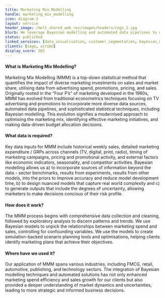 ```yaml
---
title: Marketing Mix Modelling
handle: marketing_mix_modelling
icon: diagram-3
layout: service
header_image: /melt_shared_web_res/images/headers/cogs_2.jpg
blurb: We leverage Bayesian modelling and automated data pipelines to quantify the impact of digital and traditional marketing efforts across various channels on sales and market share, optimising marketing investments for robust future strategies.
status: published
linked_services: [data_visualisation, customer_segmentation, bayesian_modelling]
clients: [sage, scribd]
display_score: S02
---
```


#### What is Marketing Mix Modelling?

Marketing Mix Modelling (MMM) is a top-down statistical method that quantifies the impact of diverse marketing investments on sales and market share, utilising data from advertising spend, promotions, pricing, and sales. Originally rooted in the “Four P’s” of marketing developed in the 1960s, MMM has evolved from traditional econometrics techniques focusing on TV advertising and promotions to incorporate more diverse data sources, automated data pipelines, and sophisticated statistical techniques, including Bayesian modelling. This evolution signifies a modernised approach to optimising the marketing mix, identifying effective marketing initiatives, and making data-driven budget allocation decisions.

#### What data is required?

Key data inputs for MMM include historical weekly sales, detailed marketing expenditure / GRPs across channels (TV, digital, print, radio), timing of marketing campaigns, pricing and promotional activity, and external factors like economic indicators, seasonality, and competitor activities. Bayesian modelling allows us a) to incorporate sources of information beyond the data - sector benchmarks, results from experiments, results from other models, into the priors to improve accuracy and reduce model development time, b) to design nuanced models that capture real world complexity and c) to generate outputs that include the degrees of uncertainty, allowing marketers to make decisions concious of their risk profile.

#### How does it work?

The MMM process begins with comprehensive data collection and cleaning, followed by exploratory analysis to discern patterns and trends. We use Bayesian models to unpick the relationships between marketing spend and sales, controlling for confounding variables. We use the models to create simulation-backed scenario planning tools and optimisations, helping clients identify marketing plans that achieve their objectives.

#### Where have we used it?

Our application of MMM spans various industries, including FMCG, retail, automotive, publishing, and technology sectors. The integration of Bayesian modelling techniques and automated solutions has not only enhanced marketing spend efficiency and sales growth for our clients but also provided a deeper understanding of market dynamics and uncertainties, leading to more strategic and informed business decisions.
